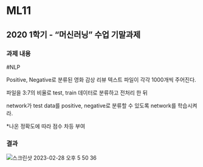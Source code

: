 # ML11
## 2020 1학기 - “머신러닝” 수업 기말과제
### 과제 내용
#NLP

Positive, Negative로 분류된 영화 감상 리뷰 텍스트 파일이 각각 1000개씩 주어진다.

파일을 3:7의 비율로 test, train 데이터로 분류하고 전처리 한 뒤 

network가 test data를 positive, negative로 분류할 수 있도록 network를 학습시켜라.

*나온 정확도에 따라 점수 차등 부여

### 결과
![스크린샷 2023-02-28 오후 5 50 36](https://user-images.githubusercontent.com/51503799/221803683-fae56c99-e362-4703-b015-7794590c8fdf.png)
